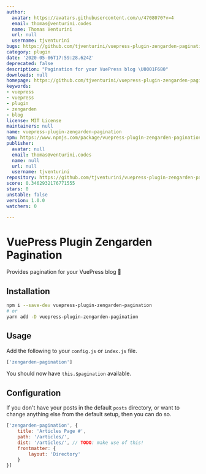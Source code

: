 ```yaml
---
author:
  avatar: https://avatars.githubusercontent.com/u/4708070?v=4
  email: thomas@venturini.codes
  name: Thomas Venturini
  url: null
  username: tjventurini
bugs: https://github.com/tjventurini/vuepress-plugin-zengarden-pagination/issues
category: plugin
date: '2020-05-06T17:59:28.624Z'
deprecated: false
description: "Pagination for your VuePress blog \U0001F680"
downloads: null
homepage: https://github.com/tjventurini/vuepress-plugin-zengarden-pagination#readme
keywords:
- vuepress
- vuepress
- plugin
- zengarden
- blog
license: MIT License
maintainers: null
name: vuepress-plugin-zengarden-pagination
npm: https://www.npmjs.com/package/vuepress-plugin-zengarden-pagination
publisher:
  avatar: null
  email: thomas@venturini.codes
  name: null
  url: null
  username: tjventurini
repository: https://github.com/tjventurini/vuepress-plugin-zengarden-pagination
score: 0.3462932176771555
stars: 0
unstable: false
version: 1.0.0
watchers: 0

---
```


# VuePress Plugin Zengarden Pagination

Provides pagination for your VuePress blog 🚀

## Installation

```bash
npm i --save-dev vuepress-plugin-zengarden-pagination
# or 
yarn add -D vuepress-plugin-zengarden-pagination
```

## Usage

Add the following to your `config.js` or `index.js` file.

```javascript
['zengarden-pagination']
```

You should now have `this.$pagination` available.

## Configuration

If you don't have your posts in the default `posts` directory, or want to change anything else from the default setup, then you can do so.

```javascript
['zengarden-pagination', {
    title: 'Articles Page #',
    path: '/articles/',
    dist: '/articles/', // TODO: make use of this!
    frontmatter: {
        layout: 'Directory'
    }
}]
```
